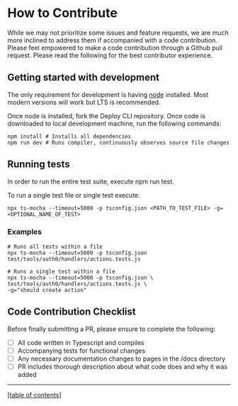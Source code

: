 # How to Contribute

While we may not prioritize some issues and feature requests, we are much more inclined to address them if accompanied with a code contribution. Please feel empowered to make a code contribution through a Github pull request. Please read the following for the best contributor experience.

## Getting started with development

The only requirement for development is having [node](https://nodejs.dev/) installed. Most modern versions will work but LTS is recommended.

Once node is installed, fork the Deploy CLI repository. Once code is downloaded to local development machine, run the following commands:

```shell
npm install # Installs all dependencies
npm run dev # Runs compiler, continuously observes source file changes
```

## Running tests

In order to run the entire test suite, execute npm run test.

To run a single test file or single test execute:

```shell
npx ts-mocha --timeout=5000 -p tsconfig.json <PATH_TO_TEST_FILE> -g=<OPTIONAL_NAME_OF_TEST>
```

### Examples

```shell
# Runs all tests within a file
npx ts-mocha --timeout=5000 -p tsconfig.json test/tools/auth0/handlers/actions.tests.js

# Runs a single test within a file
npx ts-mocha --timeout=5000 -p tsconfig.json \
test/tools/auth0/handlers/actions.tests.js \
-g="should create action"
```

## Code Contribution Checklist

Before finally submitting a PR, please ensure to complete the following:

- [ ] All code written in Typescript and compiles
- [ ] Accompanying tests for functional changes
- [ ] Any necessary documentation changes to pages in the /docs directory
- [ ] PR includes thorough description about what code does and why it was added

---

[[table of contents]](../README.md#documentation)
